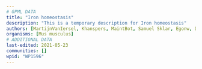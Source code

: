 ```yaml
---
# GPML DATA
title: "Iron homeostasis"
description: "This is a temporary description for Iron homeostasis"
authors: [MartijnVanIersel, Khanspers, MaintBot, Samuel Sklar, Egonw, Ddigles, Mkutmon, Eweitz]
organisms: [Mus musculus]
# ADDITIONAL DATA
last-edited: 2021-05-23
communities: []
wpid: "WP1596"
---
```

